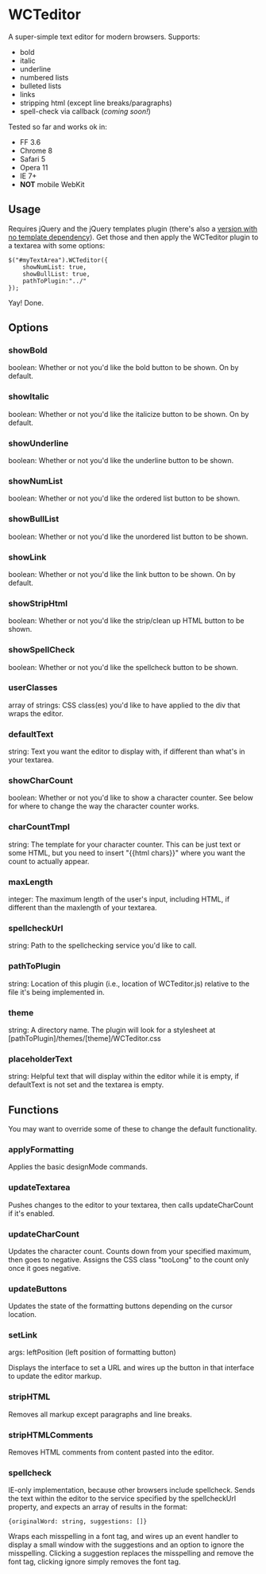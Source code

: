 # WCTeditor #

A super-simple text editor for modern browsers. Supports:

+ bold
+ italic
+ underline
+ numbered lists
+ bulleted lists
+ links
+ stripping html (except line breaks/paragraphs)
+ spell-check via callback (_coming soon!_)

Tested so far and works ok in:

+ FF 3.6
+ Chrome 8
+ Safari 5
+ Opera 11
+ IE 7+
+ __NOT__ mobile WebKit

## Usage ##

Requires jQuery and the jQuery templates plugin (there's also a [version with no template dependency](https://github.com/cbosco/wcteditor/)). Get those and then apply the WCTeditor plugin to a textarea with some options:

	$("#myTextArea").WCTeditor({
		showNumList: true,
		showBullList: true,
		pathToPlugin:"../"
	});

Yay! Done.

## Options ##

### showBold ###
boolean:
Whether or not you'd like the bold button to be shown. On by default.

### showItalic ###
boolean:
Whether or not you'd like the italicize button to be shown. On by default.

### showUnderline ###
boolean:
Whether or not you'd like the underline button to be shown.

### showNumList ###
boolean:
Whether or not you'd like the ordered list button to be shown.

### showBullList ###
boolean:
Whether or not you'd like the unordered list button to be shown.

### showLink ###
boolean:
Whether or not you'd like the link button to be shown. On by default.

### showStripHtml ###
boolean:
Whether or not you'd like the strip/clean up HTML button to be shown.

### showSpellCheck ###
boolean:
Whether or not you'd like the spellcheck button to be shown.

### userClasses ###
array of strings:
CSS class(es) you'd like to have applied to the div that wraps the editor.

### defaultText ###
string:
Text you want the editor to display with, if different than what's in your textarea.

### showCharCount ###
boolean:
Whether or not you'd like to show a character counter. See below for where to change the way the character counter works.

### charCountTmpl ###
string:
The template for your character counter. This can be just text or some HTML, but you need to insert "{{html chars}}" where you want the count to actually appear.

### maxLength ###
integer:
The maximum length of the user's input, including HTML, if different than the maxlength of your textarea.

### spellcheckUrl ###
string:
Path to the spellchecking service you'd like to call. 

### pathToPlugin ###
string:
Location of this plugin (i.e., location of WCTeditor.js) relative to the file it's being implemented in.

### theme ###
string:
A directory name. The plugin will look for a stylesheet at [pathToPlugin]/themes/[theme]/WCTeditor.css

### placeholderText ###
string:
Helpful text that will display within the editor while it is empty, if defaultText is not set and the textarea is empty.

## Functions ##

You may want to override some of these to change the default functionality.

### applyFormatting ###
Applies the basic designMode commands.

### updateTextarea ###
Pushes changes to the editor to your textarea, then calls updateCharCount if it's enabled.

### updateCharCount ###
Updates the character count. Counts down from your specified maximum, then goes to negative. Assigns the CSS class "tooLong" to the count only once it goes negative.

### updateButtons ###
Updates the state of the formatting buttons depending on the cursor location.

### setLink ###
args: leftPosition (left position of formatting button)

Displays the interface to set a URL and wires up the button in that interface to update the editor markup.

### stripHTML ###
Removes all markup except paragraphs and line breaks.

### stripHTMLComments ###
Removes HTML comments from content pasted into the editor.

### spellcheck ###
IE-only implementation, because other browsers include spellcheck. Sends the text within the editor to the service specified by the spellcheckUrl property, and expects an array of results in the format:

	{originalWord: string, suggestions: []}

Wraps each misspelling in a font tag, and wires up an event handler to display a small window with the suggestions and an option to ignore the misspelling. Clicking a suggestion replaces the misspelling and remove the font tag, clicking ignore simply removes the font tag.
